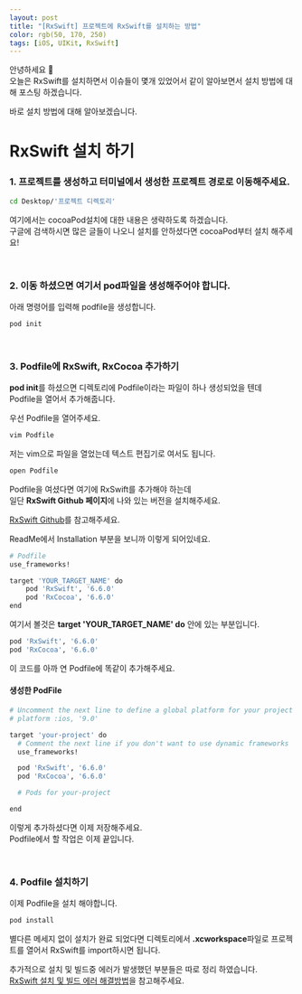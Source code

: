 ```yaml
---
layout: post
title: "[RxSwift] 프로젝트에 RxSwift를 설치하는 방법"
color: rgb(50, 170, 250)
tags: [iOS, UIKit, RxSwift]
---
```


안녕하세요 👋  
오늘은 RxSwift를 설치하면서 이슈들이 몇개 있었어서 같이 알아보면서 설치 방법에 대해 포스팅 하겠습니다.   

바로 설치 방법에 대해 알아보겠습니다.  

# RxSwift 설치 하기

### 1. 프로젝트를 생성하고 터미널에서 생성한 프로젝트 경로로 이동해주세요.  
~~~bash
cd Desktop/'프로젝트 디렉토리'
~~~

여기에서는 cocoaPod설치에 대한 내용은 생략하도록 하겠습니다.  
구글에 검색하시면 많은 글들이 나오니 설치를 안하셨다면 cocoaPod부터 설치 해주세요! 

<br>

### 2. 이동 하셨으면 여기서 pod파일을 생성해주어야 합니다.  
아래 명령어를 입력해 podfile을 생성합니다.  
~~~bash
pod init
~~~ 

<br>

### 3. Podfile에 RxSwift, RxCocoa 추가하기  
**pod init**를 하셨으면 디렉토리에 Podfile이라는 파일이 하나 생성되었을 텐데  
Podfile을 열어서 추가해줍니다.  

우선 Podfile을 열어주세요.  
~~~bash
vim Podfile
~~~
저는 vim으로 파일을 열었는데 텍스트 편집기로 여서도 됩니다.  
~~~bash
open Podfile
~~~ 

Podfile을 여셨다면 여기에 RxSwift를 추가해야 하는데  
일단 **RxSwift Github 페이지**에 나와 있는 버전을 설치해주세요.  

[RxSwift Github](https://github.com/ReactiveX/RxSwift)를 참고해주세요.  

ReadMe에서 Installation 부분을 보니까 이렇게 되어있네요.  
~~~bash
# Podfile
use_frameworks!

target 'YOUR_TARGET_NAME' do
    pod 'RxSwift', '6.6.0'
    pod 'RxCocoa', '6.6.0'
end
~~~

여기서 볼것은 **target 'YOUR_TARGET_NAME' do** 안에 있는 부분입니다.  
~~~bash
pod 'RxSwift', '6.6.0'
pod 'RxCocoa', '6.6.0'
~~~
이 코드를 아까 연 Podfile에 똑같이 추가해주세요.  

#### 생성한 PodFile
~~~bash
# Uncomment the next line to define a global platform for your project
# platform :ios, '9.0'

target 'your-project' do
  # Comment the next line if you don't want to use dynamic frameworks
  use_frameworks!

  pod 'RxSwift', '6.6.0'
  pod 'RxCocoa', '6.6.0'

  # Pods for your-project

end
~~~
이렇게 추가하셨다면 이제 저장해주세요.  
Podfile에서 할 작업은 이제 끝입니다.  

<br>

### 4. Podfile 설치하기
이제 Podfile을 설치 해야합니다.  
~~~bash
pod install
~~~

별다른 메세지 없이 설치가 완료 되었다면 디렉토리에서 **.xcworkspace**파일로 프로젝트를 열어서 RxSwift를 import하시면 됩니다. 

추가적으로 설치 및 빌드중 에러가 발생했던 부분들은 따로 정리 하였습니다.  
[RxSwift 설치 및 빌드 에러 해결방법](https://sangmin-jeon.github.io/2024/04/05/RxSwift-%EC%84%A4%EC%B9%98-%EB%B0%8F-%EB%B9%8C%EB%93%9C-%EC%97%90%EB%9F%AC-%ED%95%B4%EA%B2%B0%EB%B0%A9%EB%B2%95.html)을 참고해주세요.  

<br>
